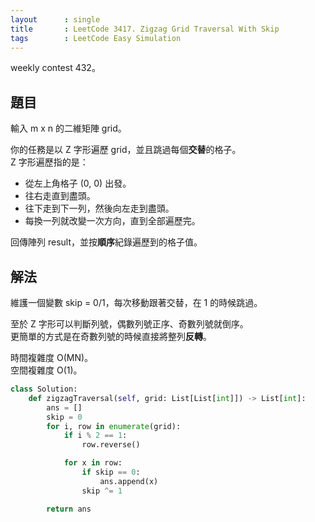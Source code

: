 ```yaml
---
layout      : single
title       : LeetCode 3417. Zigzag Grid Traversal With Skip
tags        : LeetCode Easy Simulation
---
```

weekly contest 432。

## 題目

輸入 m x n 的二維矩陣 grid。  

你的任務是以 Z 字形遍歷 grid，並且跳過每個**交替**的格子。  
Z 字形遍歷指的是：  

- 從左上角格子 (0, 0) 出發。  
- 往右走直到盡頭。  
- 往下走到下一列，然後向左走到盡頭。  
- 每換一列就改變一次方向，直到全部遍歷完。  

回傳陣列 result，並按**順序**紀錄遍歷到的格子值。  

## 解法

維護一個變數 skip = 0/1，每次移動跟著交替，在 1 的時候跳過。  

至於 Z 字形可以判斷列號，偶數列號正序、奇數列號就倒序。  
更簡單的方式是在奇數列號的時候直接將整列**反轉**。  

時間複雜度 O(MN)。  
空間複雜度 O(1)。  

```python
class Solution:
    def zigzagTraversal(self, grid: List[List[int]]) -> List[int]:
        ans = []
        skip = 0
        for i, row in enumerate(grid):
            if i % 2 == 1:
                row.reverse()

            for x in row:
                if skip == 0:
                    ans.append(x)
                skip ^= 1

        return ans
```

